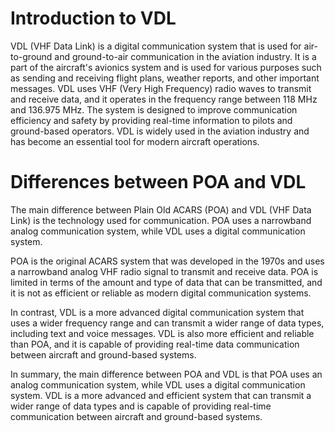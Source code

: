 
# Introduction to VDL

VDL (VHF Data Link) is a digital communication system that is used for air-to-ground and ground-to-air communication in the aviation industry. It is a part of the aircraft's avionics system and is used for various purposes such as sending and receiving flight plans, weather reports, and other important messages. VDL uses VHF (Very High Frequency) radio waves to transmit and receive data, and it operates in the frequency range between 118 MHz and 136.975 MHz. The system is designed to improve communication efficiency and safety by providing real-time information to pilots and ground-based operators. VDL is widely used in the aviation industry and has become an essential tool for modern aircraft operations.

# Differences between POA and VDL

The main difference between Plain Old ACARS (POA) and VDL (VHF Data Link) is the technology used for communication. POA uses a narrowband analog communication system, while VDL uses a digital communication system.

POA is the original ACARS system that was developed in the 1970s and uses a narrowband analog VHF radio signal to transmit and receive data. POA is limited in terms of the amount and type of data that can be transmitted, and it is not as efficient or reliable as modern digital communication systems.

In contrast, VDL is a more advanced digital communication system that uses a wider frequency range and can transmit a wider range of data types, including text and voice messages. VDL is also more efficient and reliable than POA, and it is capable of providing real-time data communication between aircraft and ground-based systems.

In summary, the main difference between POA and VDL is that POA uses an analog communication system, while VDL uses a digital communication system. VDL is a more advanced and efficient system that can transmit a wider range of data types and is capable of providing real-time communication between aircraft and ground-based systems.
